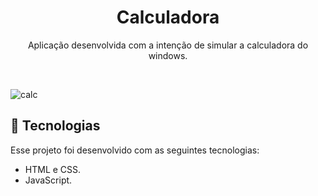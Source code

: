 <h1 align="center"> Calculadora </h1>

<p align="center">
Aplicação desenvolvida com a intenção de simular a calculadora do windows. <br/>
</p>

<br>

![calc](https://github.com/felipe1793/Busca-de-Trabalho/assets/60719936/e12ba11d-3e30-4a2d-b54e-1fdb1e9e1c7c)

## 💾 Tecnologias
Esse projeto foi desenvolvido com as seguintes tecnologias:

-   HTML e CSS.
-   JavaScript.
